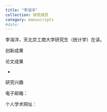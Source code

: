 ```yaml
---
title: "李溶洋"
collection: 研究成员
category: manuscripts
#date: 
---
```

李溶洋，天北京工商大学研究生（统计学）在读。

创新成果

论文成果

 -  

研究兴趣

电子邮箱：

个人学术网址：


